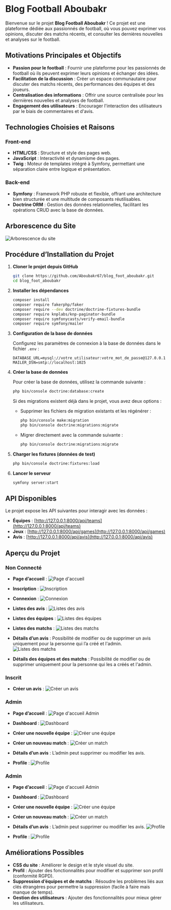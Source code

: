 # Blog Football Aboubakr

Bienvenue sur le projet **Blog Football Aboubakr** ! Ce projet est une plateforme dédiée aux passionnés de football, où vous pouvez exprimer vos opinions, discuter des matchs récents, et consulter les dernières nouvelles et analyses sur le football.

## Motivations Principales et Objectifs

- **Passion pour le football** : Fournir une plateforme pour les passionnés de football où ils peuvent exprimer leurs opinions et échanger des idées.
- **Facilitation de la discussion** : Créer un espace communautaire pour discuter des matchs récents, des performances des équipes et des joueurs.
- **Centralisation des informations** : Offrir une source centralisée pour les dernières nouvelles et analyses de football.
- **Engagement des utilisateurs** : Encourager l'interaction des utilisateurs par le biais de commentaires et d'avis.

## Technologies Choisies et Raisons

### Front-end

- **HTML/CSS** : Structure et style des pages web.
- **JavaScript** : Interactivité et dynamisme des pages.
- **Twig** : Moteur de templates intégré à Symfony, permettant une séparation claire entre logique et présentation.

### Back-end

- **Symfony** : Framework PHP robuste et flexible, offrant une architecture bien structurée et une multitude de composants réutilisables.
- **Doctrine ORM** : Gestion des données relationnelles, facilitant les opérations CRUD avec la base de données.

## Arborescence du Site

![Arborescence du site](public/images-illustration/arborescence.png)

## Procédure d’Installation du Projet

1. **Cloner le projet depuis GitHub**

   ```bash
   git clone https://github.com/Aboubakr67/blog_foot_aboubakr.git
   cd blog_foot_aboubakr
   ```

2. **Installer les dépendances**

   ```bash
   composer install
   composer require fakerphp/faker
   composer require --dev doctrine/doctrine-fixtures-bundle
   composer require knplabs/knp-paginator-bundle
   composer require symfonycasts/verify-email-bundle
   composer require symfony/mailer
   ```

3. **Configuration de la base de données**

   Configurez les paramètres de connexion à la base de données dans le fichier `.env` :

   ```dotenv
   DATABASE_URL=mysql://votre_utilisateur:votre_mot_de_passe@127.0.0.1:3306/blog_foot
   MAILER_DSN=smtp://localhost:1025
   ```

4. **Créer la base de données**

   Pour créer la base de données, utilisez la commande suivante :

   ```bash
   php bin/console doctrine:database:create
   ```

   Si des migrations existent déjà dans le projet, vous avez deux options :

   - Supprimer les fichiers de migration existants et les régénérer :

     ```bash
     php bin/console make:migration
     php bin/console doctrine:migrations:migrate
     ```

   - Migrer directement avec la commande suivante :

     ```bash
     php bin/console doctrine:migrations:migrate
     ```

5. **Charger les fixtures (données de test)**

   ```bash
   php bin/console doctrine:fixtures:load
   ```

6. **Lancer le serveur**

   ```bash
   symfony server:start
   ```

## API Disponibles

Le projet expose les API suivantes pour interagir avec les données :

- **Équipes** : [http://127.0.0.1:8000/api/teams](http://127.0.0.1:8000/api/teams)
- **Jeux** : [http://127.0.0.1:8000/api/games](http://127.0.0.1:8000/api/games)
- **Avis** : [http://127.0.0.1:8000/api/avis](http://127.0.0.1:8000/api/avis)

## Aperçu du Projet

### Non Connecté

- **Page d’accueil** :
  ![Page d'accueil](public/images-illustration/accueil-non-connecter.png)

- **Inscription** :
  ![Inscription](public/images-illustration/inscription.png)

- **Connexion** :
  ![Connexion](public/images-illustration/connexion.png)

- **Listes des avis** :
  ![Listes des avis](public/images-illustration/listes-avis.png)

- **Listes des équipes** :
  ![Listes des équipes](public/images-illustration/listes-teams.png)

- **Listes des matchs** :
  ![Listes des matchs](public/images-illustration/listes-matchs.png)

- **Détails d’un avis** :
  Possibilité de modifier ou de supprimer un avis uniquement pour la personne qui l’a créé et l'admin.
    ![Listes des matchs](public/images-illustration/details-avis.png)

- **Détails des équipes et des matchs** :
  Possibilité de modifier ou de supprimer uniquement pour la personne qui les a créés et l'admin.

### Inscrit
- **Créer un avis** :
  ![Créer un avis](public/images-illustration/new-avis.png)


### Admin

- **Page d’accueil** :
  ![Page d'accueil Admin](public/images-illustration/accueil-admin.png)

- **Dashboard** :
  ![Dashboard](public/images-illustration/dashboard.png)

- **Créer une nouvelle équipe** :
  ![Créer une équipe](public/images-illustration/new-team.png)

- **Créer un nouveau match** :
  ![Créer un match](public/images-illustration/new-match.png)

- **Détails d’un avis** :
  L’admin peut supprimer ou modifier les avis.

- **Profile** :
  ![Profile](public/images-illustration/profile.png)

### Admin

- **Page d’accueil** :
  ![Page d'accueil Admin](public/images-illustration/page_accueil_admin.png)

- **Dashboard** :
  ![Dashboard](public/images-illustration/dashboard.png)

- **Créer une nouvelle équipe** :
  ![Créer une équipe](public/images-illustration/creer_equipe.png)

- **Créer un nouveau match** :
  ![Créer un match](public/images-illustration/creer_match.png)

- **Détails d’un avis** :
  L’admin peut supprimer ou modifier les avis.
   ![Profile](public/images-illustration/details-avis-admin.png)

- **Profile** :
  ![Profile](public/images-illustration/profile.png)

## Améliorations Possibles

- **CSS du site** : Améliorer le design et le style visuel du site.
- **Profil** : Ajouter des fonctionnalités pour modifier et supprimer son profil (conformité RGPD).
- **Suppression d’équipes et de matchs** : Résoudre les problèmes liés aux clés étrangères pour permettre la suppression (facile à faire mais manque de temps).
- **Gestion des utilisateurs** : Ajouter des fonctionnalités pour mieux gérer les utilisateurs.
